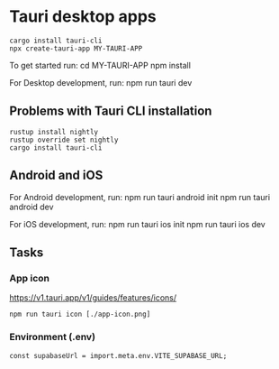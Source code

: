 # Tauri desktop apps

	cargo install tauri-cli
	npx create-tauri-app MY-TAURI-APP

To get started run:
	cd MY-TAURI-APP
	npm install

For Desktop development, run:
	npm run tauri dev

## Problems with Tauri CLI installation

	rustup install nightly
	rustup override set nightly
	cargo install tauri-cli

## Android and iOS

For Android development, run:
	npm run tauri android init
	npm run tauri android dev

For iOS development, run:
	npm run tauri ios init
	npm run tauri ios dev


## Tasks

### App icon

https://v1.tauri.app/v1/guides/features/icons/

	npm run tauri icon [./app-icon.png]

### Environment (.env)

	const supabaseUrl = import.meta.env.VITE_SUPABASE_URL;

